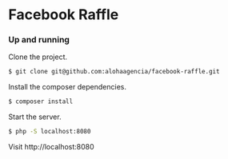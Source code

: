 # Facebook Raffle

### Up and running

Clone the project.

``` bash
$ git clone git@github.com:alohaagencia/facebook-raffle.git
```

Install the composer dependencies.

``` bash
$ composer install
```

Start the server.

``` bash
$ php -S localhost:8080
```

Visit http://localhost:8080
